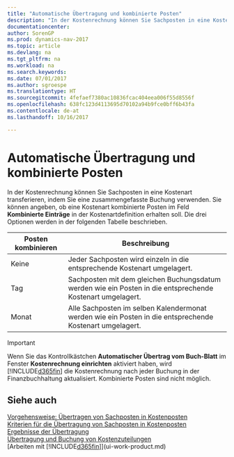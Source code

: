 ```yaml
---
title: "Automatische Übertragung und kombinierte Posten"
description: "In der Kostenrechnung können Sie Sachposten in eine Kostenart transferieren, indem Sie eine zusammengefasste Buchung verwenden. Sie können angeben, ob eine Kostenart kombinierte Posten im Feld **Kombinierte Einträge** in der Kostenartdefinition erhalten soll. Die drei Optionen werden in der folgenden Tabelle beschrieben."
documentationcenter: 
author: SorenGP
ms.prod: dynamics-nav-2017
ms.topic: article
ms.devlang: na
ms.tgt_pltfrm: na
ms.workload: na
ms.search.keywords: 
ms.date: 07/01/2017
ms.author: sgroespe
ms.translationtype: HT
ms.sourcegitcommit: 4fefaef7380ac10836fcac404eea006f55d8556f
ms.openlocfilehash: 638fc123d4113695d70102a94b9fce0bff6b43fa
ms.contentlocale: de-at
ms.lasthandoff: 10/16/2017

---
```

# <a name="automatic-transfer-and-combined-entries"></a>Automatische Übertragung und kombinierte Posten
In der Kostenrechnung können Sie Sachposten in eine Kostenart transferieren, indem Sie eine zusammengefasste Buchung verwenden. Sie können angeben, ob eine Kostenart kombinierte Posten im Feld **Kombinierte Einträge** in der Kostenartdefinition erhalten soll. Die drei Optionen werden in der folgenden Tabelle beschrieben.  

|Posten kombinieren|Beschreibung|  
|---------------------|-----------------|  
|Keine|Jeder Sachposten wird einzeln in die entsprechende Kostenart umgelagert.|  
|Tag|Sachposten mit dem gleichen Buchungsdatum werden wie ein Posten in die entsprechende Kostenart umgelagert.|  
|Monat|Alle Sachposten im selben Kalendermonat werden wie ein Posten in die entsprechende Kostenart umgelagert.|  

> [!IMPORTANT]  
>  Wenn Sie das Kontrollkästchen **Automatischer Übertrag vom Buch-Blatt** im Fenster **Kostenrechnung einrichten** aktiviert haben, wird [!INCLUDE[d365fin](includes/d365fin_md.md)] die Kostenrechnung nach jeder Buchung in der Finanzbuchhaltung aktualisiert. Kombinierte Posten sind nicht möglich.  

## <a name="see-also"></a>Siehe auch  
 [Vorgehensweise: Übertragen von Sachposten in Kostenposten](finance-how-to-transfer-general-ledger-entries-to-cost-entries.md)   
 [Kriterien für die Übertragung von Sachposten in Kostenposten](finance-criteria-for-transferring-general-ledger-entries-to-cost-entries.md)   
 [Ergebnisse der Übertragung](finance-results-of-the-transfer.md)   
 [Übertragung und Buchung von Kostenzuteilungen](finance-transfer-and-post-cost-entries.md)  
 [Arbeiten mit [!INCLUDE[d365fin](includes/d365fin_md.md)]](ui-work-product.md)

